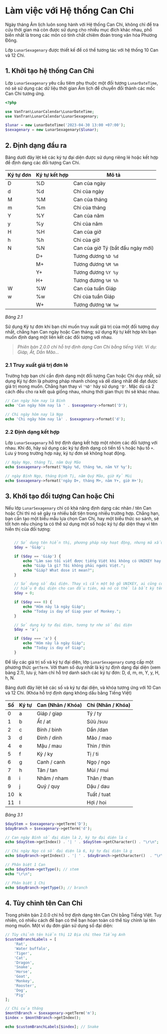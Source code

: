 # Làm việc với Hệ thống Can Chi

Ngày tháng Âm lịch luôn song hành với Hệ thống Can Chi, không chỉ để tra cứu thời gian mà còn được sử dụng cho nhiều mục đích khác nhau, phổ biến nhất là trong các môn có tính chất chiêm đoán trong văn hóa Phương Đông.

Lớp `LunarSexagenary` được thiết kế để có thể tương tác với hệ thống 10 Can và 12 Chi.

## 1. Khởi tạo hệ thống Can Chi

Lớp `LunarSexagenary` yêu cầu tiêm phụ thuộc một đối tượng `LunarDateTime`, nó sẽ sử dụng các dữ liệu thời gian Âm lịch để chuyển đổi thành các mốc Can Chi tương ứng.

```php
<?php

use VanTran\LunarCalendar\LunarDateTime;
use VanTran\LunarCalendar\LunarSexagenary;

$lunar = new LunarDateTime('2023-04-30 13:00 +07:00');
$sexagenary = new LunarSexagenary($lunar);
```

## 2. Định dạng đầu ra

Bảng dưới đây lệt kê các ký tự đại diện được sử dụng riêng lẻ hoặc kết hợp để định dạng các đối tượng Can Chi.

| Ký tự đơn | Ký tự kết hợp | Mô tả                             |
| --------- | ------------- | --------------------------------- |
| D         | %D            | Can của ngày                      |
| d         | %d            | Chi của ngày                      |
| M         | %M            | Can của tháng                     |
| m         | %m            | Chi của tháng                     |
| Y         | %Y            | Can của năm                       |
| y         | %y            | Chi của năm                       |
| H         | %H            | Can của giờ                       |
| h         | %h            | Chi của giờ                       |
| N         | %N            | Can của giờ Tý (bắt đầu ngày mới) |
|           | D+            | Tương đương `%D %d`               |
|           | M+            | Tương đương `%M %m`               |
|           | Y+            | Tương đương `%Y %y`               |
|           | H+            | Tương đương `%H %h`               |
| W         | %W            | Can của tuần Giáp                 |
| w         | %w            | Chi của tuần Giáp                 |
|           | W+            | Tương đương `%W %w`               |

_Bảng 2.1_

Sử dụng Ký tự đơn khi bạn chỉ muốn truy xuất giá trị của một đối tượng duy nhất, chẳng hạn Can ngày hoặc Can tháng; sử dụng Ký tự kết hợp khi bạn muốn định dạng một liên kết các đối tượng với nhau.

> _Phiên bản 2.0.0 chỉ hỗ trợ định dạng Can Chi bằng tiếng Việt. Ví dụ: Giáp, Ất, Dần Mão..._

### 2.1 Truy xuất giá trị đơn lẻ

Trường hợp bạn chỉ cần định dạng một đối tượng Can hoặc Chi duy nhất, sử dụng Ký tự đơn là phương pháp nhanh chóng và dễ dàng nhất để đạt được giá trị mong muốn. Chẳng hạn thay vì `'%D'` hãy sử dụng `'D'`. Mặc dù cả 2 cách đều cho ra kết quả giống nhau, nhưng thời gian thực thi sẽ khác nhau.

```php
// Can ngày hôm nay là Bính
echo 'Can ngày hôm nay là ' . $sexagenary->format('D');

// Chi ngày hôm nay là Ngọ
echo 'Chi ngày hôm nay là' . $sexagenary->format('d');
```

### 2.2 Định dạng kết hợp

Lớp `LunarSexagenary` hỗ trợ định dạng kết hợp một nhóm các đối tượng với nhau. Khi đó, hãy sử dụng các ký tự định dạng có tiền tố `%` hoặc hậu tố `+`. Lưu ý trong trường hợp này, ký tự đơn sẽ không hoạt động.

```php
// Ngày Ngọ, tháng Tị, năm Quý Mão
echo $sexagenary->format('Ngày %d, tháng %m, năm %Y %y');

// ngày Bính Ngọ, tháng Định Tị, năm Quý Mão, giờ Kỷ Mùi
echo $sexagenary->format('ngày D+, tháng M+, năm Y+, giờ H+');
```

## 3. Khởi tạo đối tượng Can hoặc Chi

Nếu lớp `LunarSexagenary` chỉ có khả năng định dạng các nhãn / tên Can hoặc Chi thì nó sẽ gây ra nhiều bất tiện trong nhiều trường hợp. Chẳng hạn, bạn cần tạo một biểu mẫu lựa chọn Can Chi, hay một biểu thức so sánh, sẽ tốt hơn nếu chúng ta có thể sử dụng một số hoặc ký tự đại diện thay vì tên hiển thị của đối tượng:

```php

    // Sử dụng tên hiển thị, phương pháp này hoạt động, nhưng mã xấu và bất tiện
    $day = 'Giáp';

    if ($day == 'Giáp') {
        echo "Làm sao tối viết được tiếng Việt khi không có UNIKEY hay gì đó tương tự?";
        echo "Giáp là gì? Tôi không phải người Việt.";
        echo "Giáp? What dose it mean?";
    }

    // Sử dụng số đại diện. Thay vì cần một bộ gõ UNIKEY, ai cũng có thể viết mã. Chỉ cần nắm quy tắc đại diện, họ sẽ
    // hiểu 0 đại diện cho can đầu tiên, mà nó có thể là bất kỳ tên gọi nào của ngôn ngữ khác.
    $day = 0;

    if ($day === 0) {
        echo "Hôm này là ngày Giáp";
        echo "Today is day of Giap year of Monkey.";
    }

    // Sử dụng ký tự đại diện, tương tự như số đại diện
    $day = 'a';

    if ($day === 'a') {
        echo "Hôm này là ngày Giáp";
        echo "Today is day of Giap";
    }
```

Để lấy các giá trị số và ký tự đại diện, lớp `LunarSexagenary` cung cấp một phương thức `getTerm`. Với tham số duy nhất là ký tự định dạng đại diện (xem bảng 2.1), lưu ý, hàm chỉ hỗ trợ danh sách các ký tự đơn: D, d, m, m, Y, y, H, h, N.

Bảng dưới đây liệt kê các số và ký tự đại diện, và khóa tương ứng với 10 Can và 12 Chi.
(Khóa hỗ trợ định dạng không dấu bằng Tiếng Việt)

| Số  | Ký tự | Can (Nhãn / Khóa) | Chi (Nhãn / Khóa) |
| --- | ----- | ----------------- | ----------------- |
| 0   | a     | Giáp / giap       | Tý / ty           |
| 1   | b     | Ất / at           | Sửủ /suu          |
| 2   | c     | Bính / binh       | Dần /dan          |
| 3   | d     | Đinh / dinh       | Mão / mao         |
| 4   | e     | Mậu / mau         | Thìn / thin       |
| 5   | f     | Kỷ / ky           | Tị / ti           |
| 6   | g     | Canh / canh       | Ngọ / ngo         |
| 7   | h     | Tân / tan         | Mùi / mui         |
| 8   | i     | Nhâm / nham       | Thân / than       |
| 9   | j     | Quý / quy         | Dậu / dau         |
| 10  | k     |                   | Tuất / tuat       |
| 11  | l     |                   | Hợi / hoi         |

_Bảng 3.1_

```php
$dayStem = $sexagenary->getTerm('D');
$dayBranch = $sexagenary->getTerm('d');

// Can ngày Bính số đại diện là 2, ký tự đại diện là c
echo $dayStem->getIndex() . '| ' . $dayStem->getCharacter() . "\r\n";

// Chi ngày Ngọ có số đại diện là 6, ký tự đại diện là g
echo $dayBranch->getIndex() . '| ' . $dayBranch->getCharacter()  . "\r\n";

// Phân biệt 1 Can
echo $dayStem->getType(); // stem
echo "\r\n";

// Phân biệt 1 Chi
echo $dayBranch->getType(); // branch
```

## 4. Tùy chỉnh tên Can Chi

Trong phiên bản 2.0.0 chỉ hỗ trợ định dạng tên Can Chi bằng Tiếng Việt. Tuy nhiên, có nhiều cách để bạn có thể bạn hòan toàn có thể tùy chỉnh lại tên mong muốn. Một ví dụ đơn giản sử dụng số đại diện:

```php
// Tùy chỉnh tên hiển thị 12 Địa chi theo Tiếng Anh
$customBranchLabels = [
    'Rat',
    'Water buffalo',
    'Tiger',
    'Cat',
    'Dragon',
    'Snake',
    'Horse',
    'Goat',
    'Monkey',
    'Rooster',
    'Dog',
    'Pig'
];

// Chi của tháng
$monthBranch = $sexagenary->getTerm('m');
$index = $monthBranch->getIndex();

echo $customBranchLabels[$index]; // Snake
```
